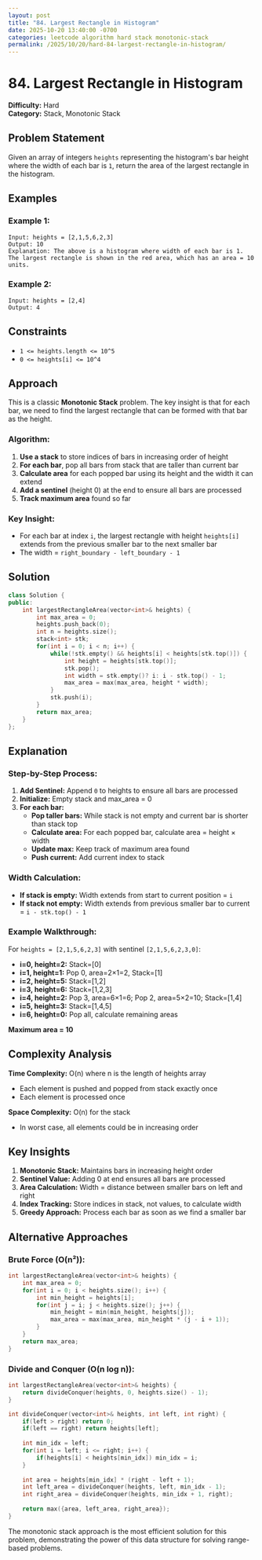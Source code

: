 ```yaml
---
layout: post
title: "84. Largest Rectangle in Histogram"
date: 2025-10-20 13:40:00 -0700
categories: leetcode algorithm hard stack monotonic-stack
permalink: /2025/10/20/hard-84-largest-rectangle-in-histogram/
---
```


# 84. Largest Rectangle in Histogram

**Difficulty:** Hard  
**Category:** Stack, Monotonic Stack

## Problem Statement

Given an array of integers `heights` representing the histogram's bar height where the width of each bar is `1`, return the area of the largest rectangle in the histogram.

## Examples

### Example 1:
```
Input: heights = [2,1,5,6,2,3]
Output: 10
Explanation: The above is a histogram where width of each bar is 1.
The largest rectangle is shown in the red area, which has an area = 10 units.
```

### Example 2:
```
Input: heights = [2,4]
Output: 4
```

## Constraints

- `1 <= heights.length <= 10^5`
- `0 <= heights[i] <= 10^4`

## Approach

This is a classic **Monotonic Stack** problem. The key insight is that for each bar, we need to find the largest rectangle that can be formed with that bar as the height.

### Algorithm:
1. **Use a stack** to store indices of bars in increasing order of height
2. **For each bar**, pop all bars from stack that are taller than current bar
3. **Calculate area** for each popped bar using its height and the width it can extend
4. **Add a sentinel** (height 0) at the end to ensure all bars are processed
5. **Track maximum area** found so far

### Key Insight:
- For each bar at index `i`, the largest rectangle with height `heights[i]` extends from the previous smaller bar to the next smaller bar
- The width = `right_boundary - left_boundary - 1`

## Solution

```cpp
class Solution {
public:
    int largestRectangleArea(vector<int>& heights) {
        int max_area = 0;
        heights.push_back(0); 
        int n = heights.size();
        stack<int> stk;
        for(int i = 0; i < n; i++) {
            while(!stk.empty() && heights[i] < heights[stk.top()]) {
                int height = heights[stk.top()];
                stk.pop();
                int width = stk.empty()? i: i - stk.top() - 1;
                max_area = max(max_area, height * width);
            }
            stk.push(i);
        }
        return max_area;
    }
};
```

## Explanation

### Step-by-Step Process:

1. **Add Sentinel:** Append `0` to heights to ensure all bars are processed
2. **Initialize:** Empty stack and max_area = 0
3. **For each bar:**
   - **Pop taller bars:** While stack is not empty and current bar is shorter than stack top
   - **Calculate area:** For each popped bar, calculate area = height × width
   - **Update max:** Keep track of maximum area found
   - **Push current:** Add current index to stack

### Width Calculation:
- **If stack is empty:** Width extends from start to current position = `i`
- **If stack not empty:** Width extends from previous smaller bar to current = `i - stk.top() - 1`

### Example Walkthrough:
For `heights = [2,1,5,6,2,3]` with sentinel `[2,1,5,6,2,3,0]`:

- **i=0, height=2:** Stack=[0]
- **i=1, height=1:** Pop 0, area=2×1=2, Stack=[1]
- **i=2, height=5:** Stack=[1,2]
- **i=3, height=6:** Stack=[1,2,3]
- **i=4, height=2:** Pop 3, area=6×1=6; Pop 2, area=5×2=10; Stack=[1,4]
- **i=5, height=3:** Stack=[1,4,5]
- **i=6, height=0:** Pop all, calculate remaining areas

**Maximum area = 10**

## Complexity Analysis

**Time Complexity:** O(n) where n is the length of heights array
- Each element is pushed and popped from stack exactly once
- Each element is processed once

**Space Complexity:** O(n) for the stack
- In worst case, all elements could be in increasing order

## Key Insights

1. **Monotonic Stack:** Maintains bars in increasing height order
2. **Sentinel Value:** Adding 0 at end ensures all bars are processed
3. **Area Calculation:** Width = distance between smaller bars on left and right
4. **Index Tracking:** Store indices in stack, not values, to calculate width
5. **Greedy Approach:** Process each bar as soon as we find a smaller bar

## Alternative Approaches

### Brute Force (O(n²)):
```cpp
int largestRectangleArea(vector<int>& heights) {
    int max_area = 0;
    for(int i = 0; i < heights.size(); i++) {
        int min_height = heights[i];
        for(int j = i; j < heights.size(); j++) {
            min_height = min(min_height, heights[j]);
            max_area = max(max_area, min_height * (j - i + 1));
        }
    }
    return max_area;
}
```

### Divide and Conquer (O(n log n)):
```cpp
int largestRectangleArea(vector<int>& heights) {
    return divideConquer(heights, 0, heights.size() - 1);
}

int divideConquer(vector<int>& heights, int left, int right) {
    if(left > right) return 0;
    if(left == right) return heights[left];
    
    int min_idx = left;
    for(int i = left; i <= right; i++) {
        if(heights[i] < heights[min_idx]) min_idx = i;
    }
    
    int area = heights[min_idx] * (right - left + 1);
    int left_area = divideConquer(heights, left, min_idx - 1);
    int right_area = divideConquer(heights, min_idx + 1, right);
    
    return max({area, left_area, right_area});
}
```

The monotonic stack approach is the most efficient solution for this problem, demonstrating the power of this data structure for solving range-based problems.
